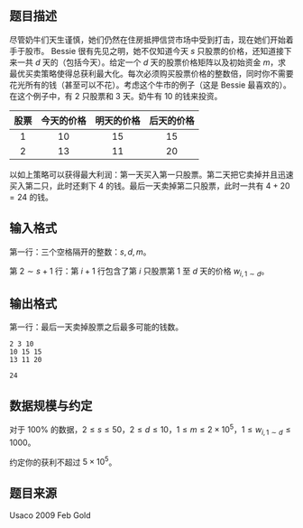 ## 题目描述
尽管奶牛们天生谨慎，她们仍然在住房抵押信贷市场中受到打击，现在她们开始着手于股市。 Bessie 很有先见之明，她不仅知道今天 $s$ 只股票的价格，还知道接下来一共 $d$ 天的（包括今天）。给定一个 $d$ 天的股票价格矩阵以及初始资金 $m$，求最优买卖策略使得总获利最大化。每次必须购买股票价格的整数倍，同时你不需要花光所有的钱（甚至可以不花）。考虑这个牛市的例子（这是 Bessie 最喜欢的）。在这个例子中，有 $2$ 只股票和 $3$ 天。奶牛有 $10$ 的钱来投资。

|股票 | 今天的价格 | 明天的价格 | 后天的价格 |
| :----: | :----: | :----: | :----: |
| $1$ | $10$ | $15$ | $15$ |
| $2$ | $13$ | $11$ | $20$ | 

以如上策略可以获得最大利润：第一天买入第一只股票。第二天把它卖掉并且迅速买入第二只，此时还剩下 $4$ 的钱。最后一天卖掉第二只股票，此时一共有 $4+20=24$ 的钱。

## 输入格式
第一行：三个空格隔开的整数：$s,d,m$。

第 $2\sim s+1$ 行：第 $i+1$ 行包含了第 $i$ 只股票第 $1$ 至 $d$ 天的价格 $w_{i,{1\sim d}}$。

## 输出格式
第一行：最后一天卖掉股票之后最多可能的钱数。

```input1
2 3 10
10 15 15
13 11 20
```
```output1
24
```
## 数据规模与约定
对于 $100\%$ 的数据，$2 \leq s \leq 50$，$2 \leq d \leq 10$，$1 \leq m \leq 2\times10^5$，$1\leq w_{i,{1\sim d}}\leq 1000$。

约定你的获利不超过 $5\times10^5$。
## 题目来源
Usaco 2009 Feb Gold